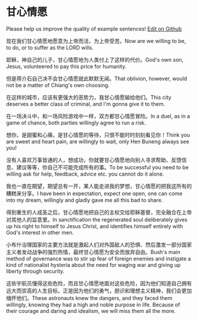 # 甘心情愿

Please help us improve the quality of example sentences! [Edit on Github](https://github.com/jiyushe/jiyu-example-sentence-source/blob/main/chinese/ganxinqingyuan.md)

<p><span class="chinese">现在我们甘心情愿地愿意为上帝而活，为上帝受苦。</span><span class="english">Now are we willing to be, to do, or to suffer as the LORD wills.</span></p>

<p><span class="chinese">耶稣，神自己的儿子，甘心情愿地为人类付上了这样的代价。</span><span class="english">God's own son, Jesus, volunteered to pay this price for humanity.</span></p>

<p><span class="chinese">但是蒋介石自己决不会甘心情愿就此默默无闻。</span><span class="english">That oblivion, however, would not be a matter of Chiang's own choosing.</span></p>

<p><span class="chinese">在这样的城市，应该有更强大的恶势力，我甘心情愿输给他们。</span><span class="english">This city deserves a better class of criminal, and I'm gonna give it to them.</span></p>

<p><span class="chinese">在一场决斗中，和一场风险游戏中一样，双方都甘心情愿冒险。</span><span class="english">In a duel, as in a game of chance, both parties willingly agree to run a risk.</span></p>

<p><span class="chinese">想你，是甜蜜和心痛，是甘心情愿的等待，只恨不能时时刻刻看见你！</span><span class="english">Think you are sweet and heart pain, are willingly to wait, only Hen Buneng always see you!</span></p>

<p><span class="chinese">没有人喜欢万事皆通的人，想成功，你就要甘心情愿地向别人寻求帮助、反馈信息、建议等等，你自己不可能完成所有的事。</span><span class="english">To be successful you need to be willing ask for help, feedback, advice etc. you cannot do it alone.</span></p>

<p><span class="chinese">我也一直在期望，期望总有一开，某人能走进我的梦想，甘心情愿的把我这所有的糟糕来分享。</span><span class="english">I have been in expectation, expect one open, one can come into my dream, willingly and gladly gave me all this bad to share.</span></p>

<p><span class="chinese">得到重生的人成圣之后，甘心情愿地把自己的主权交给耶稣基督，完全融合在上帝对其他人的旨意里。</span><span class="english">In sanctification the regenerated soul deliberately gives up his right to himself to Jesus Christ, and identifies himself entirely with God's interest in other men.</span></p>

<p><span class="chinese">小布什治理国家的主要方法就是激起人们对外国敌人的恐惧、然后激发一部分国家主义者发动战争的强烈热情，最终甘心情愿为安全而放弃自由。</span><span class="english">Bush's main method of governance was to stir up fear of foreign enemies and instigate a kind of nationalist hysteria about the need for waging war and giving up liberty through security.</span></p>

<p><span class="chinese">这些宇航员懂得这些危险，而且甘心情愿地面对这些危险，因为他们知道自己拥有远大而崇高的人生目标。正是因为他们的勇气，胆识和理想主义精神，我们会更加缅怀他们。</span><span class="english">These astronauts knew the dangers, and they faced them willingly, knowing they had a high and noble purpose in life. Because of their courage and daring and idealism, we will miss them all the more.</span></p>

